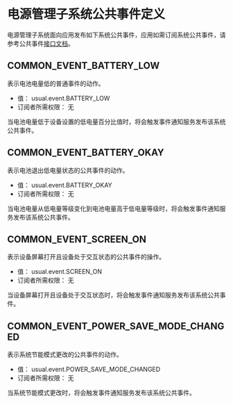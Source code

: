 # 电源管理子系统公共事件定义
电源管理子系统面向应用发布如下系统公共事件，应用如需订阅系统公共事件，请参考公共事件[接口文档](../js-apis-commonEventManager.md)。

## COMMON_EVENT_BATTERY_LOW
表示电池电量低的普通事件的动作。

- 值： usual.event.BATTERY_LOW
- 订阅者所需权限： 无

当电池电量低于设备设置的低电量百分比值时，将会触发事件通知服务发布该系统公共事件。

## COMMON_EVENT_BATTERY_OKAY
表示电池退出低电量状态的公共事件的动作。

- 值： usual.event.BATTERY_OKAY
- 订阅者所需权限： 无

当电池电量从低电量等级变化到电池电量高于低电量等级时，将会触发事件通知服务发布该系统公共事件。

## COMMON_EVENT_SCREEN_ON
表示设备屏幕打开且设备处于交互状态的公共事件的操作。

- 值： usual.event.SCREEN_ON
- 订阅者所需权限： 无

当设备屏幕打开且设备处于交互状态时，将会触发事件通知服务发布该系统公共事件。

## COMMON_EVENT_POWER_SAVE_MODE_CHANGED
表示系统节能模式更改的公共事件的动作。

- 值： usual.event.POWER_SAVE_MODE_CHANGED
- 订阅者所需权限： 无

当系统节能模式更改时，将会触发事件通知服务发布该系统公共事件。
